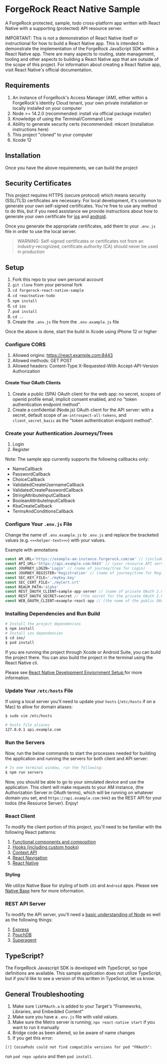 # ForgeRock React Native Sample

A ForgeRock protected, sample, todo cross-platform app written with React Native with a supporting (protected) API resource server.

IMPORTANT: This is not a demonstration of React Native itself or instructional for how to build a React Native app. This is intended to demonstrate the implementation of the ForgeRock JavaScript SDK within a React Native app. There are many aspects to routing, state management, tooling and other aspects to building a React Native app that are outside of the scope of this project. For information about creating a React Native app, visit React Native's official documentation.

## Requirements

1. An instance of ForgeRock's Access Manager (AM), either within a ForgeRock's Identity Cloud tenant, your own private installation or locally installed on your computer
2. Node >= 14.2.0 (recommended: install via official package installer)
3. Knowledge of using the Terminal/Command Line
4. Ability to generate security certs (recommended: mkcert (installation instructions here)
5. This project "cloned" to your computer
6. Xcode 12

## Installation

Once you have the above requirements, we can build the project

## Security Certificates

This project requires HTTPS (secure protocol) which means security (SSL/TLS) certificates are necessary. For local development, it's common to generate your own self-signed certificates. You're free to use any method to do this, but if you need assistance we provide instructions about how to generate your own certificate for [ios](./docs/ios-certificates.md) and [android](./docs/android-certificates.md).

Once you generate the appropriate certificates, add them to your `.env.js` file in order to use the local server.

> WARNING: Self-signed certificates or certificates not from an industry-recognized, certificate authority (CA) should never be used in production

## Setup

1. Fork this repo to your own personal account
2. `git clone` from your personal fork
3. `cd forgerock-react-native-sample`
4. `cd reactnative-todo`
5. `npm install`
6. `cd ios`
7. `pod install`
8. `cd ..`
9. Create the `.env.js` file from the `.env.example.js` file

Once the above is done, start the build in Xcode using iPhone 12 or higher

### Configure CORS

1.  Allowed origins: https://react.example.com:8443
2.  Allowed methods: GET POST
3.  Allowed headers: Content-Type X-Requested-With Accept-API-Version Authorization

#### Create Your OAuth Clients

1.  Create a public (SPA) OAuth client for the web app: no secret, scopes of openid profile email, implicit consent enabled, and no "token authentication endpoint method".
2.  Create a confidential (Node.js) OAuth client for the API server: with a secret, default scope of `am-introspect-all-tokens`, and `client_secret_basic` as the "token authentication endpoint method".

### Create your Authentication Journeys/Trees

1. Login
2. Register

Note: The sample app currently supports the following callbacks only:

- NameCallback
- PasswordCallback
- ChoiceCallback
- ValidatedCreateUsernameCallback
- ValidatedCreatePasswordCallback
- StringAttributeInputCallback
- BooleanAttributeInputCallback
- KbaCreateCallback
- TermsAndConditionsCallback

### Configure Your `.env.js` File

Change the name of `.env.example.js` to `.env.js` and replace the bracketed values (e.g. `<<<helper-text>>>`) with your values.

Example with annotations

```js 
const AM_URL='https://example-am-instance.forgerock.com/am' // (include the /am)
const API_URL='https://api.example.com:9443' // (your resource API server's URL)
const JOURNEY_LOGIN='Login' // (name of journey/tree for Login)
const JOURNEY_REGISTER='Registration' // (name of journey/tree for Register)
const SEC_KEY_FILE='./myKey.key'
const SEC_CERT_FILE='./myCert.crt'
const REALM_PATH='alpha'
const REST_OAUTH_CLIENT=sample-app-server // (name of private OAuth 2.0 client/application)
const REST_OAUTH_SECRET=secret // (the secret for the private OAuth 2.0 client/application)
const WEB_OAUTH_CLIENT=example-react-app // (the name of the public OAuth 2.0 client/application)
```

### Installing Dependencies and Run Build

```sh
# Install the project dependencies
$ npm install
# Install ios dependencies
$ cd ios/
$ pod install
```

If you are running the project through Xcode or Android Suite, you can build the project there. You can also build the project in the terminal using the React Native cli.

Please see [ React Native Development Enviornment Setup ](https://reactnative.dev/docs/environment-setup) for more information.

### Update Your `/etc/hosts` File

If using a local server you'll need to update your `hosts` (`/etc/hosts` if on a Mac) to allow for domain aliases:

```sh
$ sudo vim /etc/hosts
```

```sh
# hosts file aliases
127.0.0.1 api.example.com
```

### Run the Servers

Now, run the below commands to start the processes needed for building the application and running the servers for both client and API server:

```sh
# In one terminal window, run the following:
$ npm run servers
```

Now, you should be able to go to your simulated device and use the application. This client will make requests to your AM instance, (the Authorization Server in OAuth terms), which will be running on whatever domain you set, and `https://api.example.com:9443` as the REST API for your todos (the Resource Server). Enjoy!

### React Client

To modify the client portion of this project, you'll need to be familiar with the following React patterns:

1. [Functional components and composition](https://reactjs.org/docs/components-and-props.html)
2. [Hooks (including custom hooks)](https://reactjs.org/docs/hooks-intro.html)
3. [Context API](https://reactjs.org/docs/hooks-reference.html#usecontext)
4. [React Navigation](https://reactnavigation.org/)
5. [React Native](https://reactnative.dev/)

#### Styling

We utilize Native Base for styling of both `iOS` and `Android` apps. Please see [Native Base](https://nativebase.io/) here for more information.

### REST API Server

To modify the API server, you'll need a [basic understanding of Node](https://nodejs.org/en/about/) as well as the following things:

1. [Express](https://expressjs.com/)
2. [PouchDB](https://pouchdb.com/)
3. [Superagent](https://www.npmjs.com/package/superagent)

## TypeScript?

The ForgeRock Javascript SDK is developed with TypeScript, so type definitions are available. This sample application does not utilize TypeScript, but if you'd like to see a version of this written in TypeScript, let us know.

## General Troubleshooting

1. Make sure `libFRAuth.a` is added to your Target's "Frameworks, Libraries, and Embedded Content"
2. Make sure you have a `.env.js` file with valid values.
3. Make sure the Metro server is running; `npx react-native start` if you want to run it manually
4. Bridge code as been altered, so be aware of name changes
5. If you get this error:

`[!] CocoaPods could not find compatible versions for pod "FRAuth":`

run `pod repo update` and then `pod install`.
